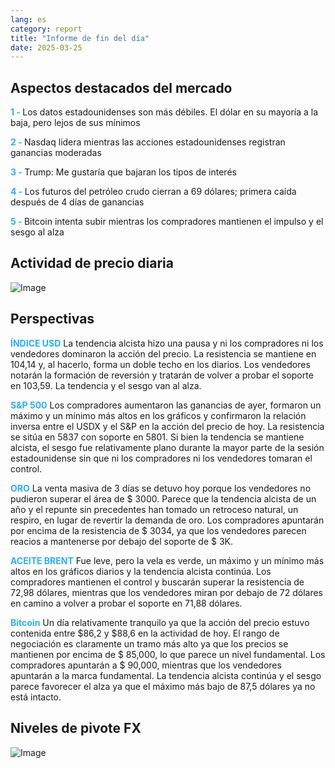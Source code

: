 ```yaml
---
lang: es
category: report
title: "Informe de fin del día"
date: 2025-03-25
---
```



<h2>Aspectos destacados del mercado</h2>
<strong style="color: #2caef7;">1 - </strong> Los datos estadounidenses son más débiles. El dólar en su mayoría a la baja, pero lejos de sus mínimos

<strong style="color: #2caef7;">2 - </strong> Nasdaq lidera mientras las acciones estadounidenses registran ganancias moderadas

<strong style="color: #2caef7;">3 - </strong> Trump: Me gustaría que bajaran los tipos de interés

<strong style="color: #2caef7;">4 - </strong> Los futuros del petróleo crudo cierran a 69 dólares; primera caída después de 4 días de ganancias

<strong style="color: #2caef7;">5 - </strong> Bitcoin intenta subir mientras los compradores mantienen el impulso y el sesgo al alza



<h2>Actividad de precio diaria</h2>
<img src="https://markleighedu.github.io/img/Mar-2025/25-Mar-2025/price.jpg" alt="Image"/>

<h2>Perspectivas</h2>
<strong style="color: #2caef7;">ÍNDICE USD</strong> La tendencia alcista hizo una pausa y ni los compradores ni los vendedores dominaron la acción del precio. La resistencia se mantiene en 104,14 y, al hacerlo, forma un doble techo en los diarios. Los vendedores notarán la formación de reversión y tratarán de volver a probar el soporte en 103,59. La tendencia y el sesgo van al alza.

<strong style="color: #2caef7;">S&P 500</strong> Los compradores aumentaron las ganancias de ayer, formaron un máximo y un mínimo más altos en los gráficos y confirmaron la relación inversa entre el USDX y el S&P en la acción del precio de hoy. La resistencia se sitúa en 5837 con soporte en 5801. Si bien la tendencia se mantiene alcista, el sesgo fue relativamente plano durante la mayor parte de la sesión estadounidense sin que ni los compradores ni los vendedores tomaran el control.

<strong style="color: #2caef7;">ORO</strong> La venta masiva de 3 días se detuvo hoy porque los vendedores no pudieron superar el área de $ 3000. Parece que la tendencia alcista de un año y el repunte sin precedentes han tomado un retroceso natural, un respiro, en lugar de revertir la demanda de oro. Los compradores apuntarán por encima de la resistencia de $ 3034, ya que los vendedores parecen reacios a mantenerse por debajo del soporte de $ 3K.

<strong style="color: #2caef7;">ACEITE BRENT</strong> Fue leve, pero la vela es verde, un máximo y un mínimo más altos en los gráficos diarios y la tendencia alcista continúa. Los compradores mantienen el control y buscarán superar la resistencia de 72,98 dólares, mientras que los vendedores miran por debajo de 72 dólares en camino a volver a probar el soporte en 71,88 dólares.

<strong style="color: #2caef7;">Bitcoin</strong> Un día relativamente tranquilo ya que la acción del precio estuvo contenida entre $86,2 y $88,6 en la actividad de hoy. El rango de negociación es claramente un tramo más alto ya que los precios se mantienen por encima de $ 85,000, lo que parece un nivel fundamental. Los compradores apuntarán a $ 90,000, mientras que los vendedores apuntarán a la marca fundamental. La tendencia alcista continúa y el sesgo parece favorecer el alza ya que el máximo más bajo de 87,5 dólares ya no está intacto. 



<h2>Niveles de pivote FX</h2>
<img src="https://markleighedu.github.io/img/Mar-2025/25-Mar-2025/pivot.jpg" alt="Image"/>